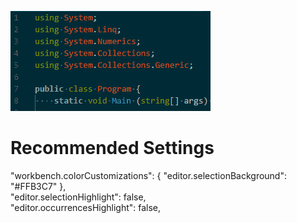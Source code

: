 ![Gif](https://raw.githubusercontent.com/ebicochineal/Images/master/select-highlight-cochineal-color.gif)

# Recommended Settings
"workbench.colorCustomizations": { "editor.selectionBackground": "#FFB3C7" },  
"editor.selectionHighlight": false,  
"editor.occurrencesHighlight": false,  
